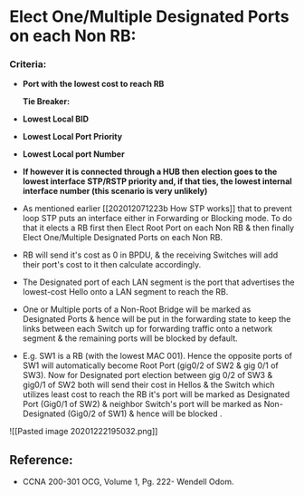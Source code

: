 # Elect One/Multiple Designated Ports on each Non RB:

### Criteria:

* **Port with the lowest cost to reach RB**

  **Tie Breaker:**

* **Lowest Local BID**
* **Lowest Local Port Priority**
* **Lowest Local port Number**
* **If however it is connected through a HUB then election goes to the lowest interface STP/RSTP priority and, if that ties, the lowest internal interface number \(this scenario is very unlikely\)**
* As mentioned earlier \[\[202012071223b How STP works\]\] that to prevent loop STP puts an interface either in Forwarding or Blocking mode. To do that it elects a RB first then Elect Root Port on each Non RB & then finally Elect One/Multiple Designated Ports on each Non RB.
* RB will send it's cost as 0 in BPDU, & the receiving Switches will add their port's cost to it then calculate accordingly.
* The Designated port of each LAN segment is the port that advertises the lowest-cost Hello onto a LAN segment to reach the RB.
* One or Multiple ports of a Non-Root Bridge will be marked as Designated Ports & hence will be put in the forwarding state to keep the links between each Switch up for forwarding traffic onto a network segment & the remaining ports will be blocked by default.
* E.g. SW1 is a RB \(with the lowest MAC 001\). Hence the opposite ports of SW1 will automatically become Root Port \(gig0/2 of SW2 & gig 0/1 of SW3\). Now for Designated port election between gig 0/2 of SW3 & gig0/1 of SW2 both will send their cost in Hellos & the Switch which utilizes least cost to reach the RB it's port will be marked as Designated Port \(Gig0/1 of SW2\) & neighbor Switch's port will be marked as Non-Designated \(Gig0/2 of SW1\) & hence will be blocked .

!\[\[Pasted image 20201222195032.png\]\]

## Reference:

* CCNA 200-301 OCG, Volume 1, Pg. 222- Wendell Odom.

